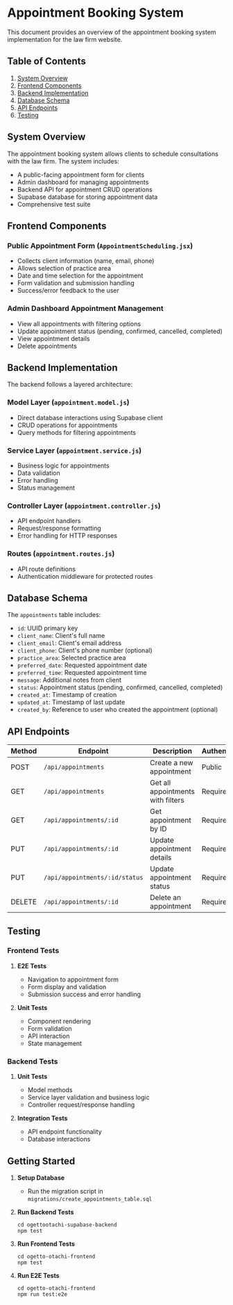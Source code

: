 # Appointment Booking System

This document provides an overview of the appointment booking system implementation for the law firm website.

## Table of Contents

1. [System Overview](#system-overview)
2. [Frontend Components](#frontend-components)
3. [Backend Implementation](#backend-implementation)
4. [Database Schema](#database-schema)
5. [API Endpoints](#api-endpoints)
6. [Testing](#testing)

## System Overview

The appointment booking system allows clients to schedule consultations with the law firm. The system includes:

- A public-facing appointment form for clients
- Admin dashboard for managing appointments
- Backend API for appointment CRUD operations
- Supabase database for storing appointment data
- Comprehensive test suite

## Frontend Components

### Public Appointment Form (`AppointmentScheduling.jsx`)

- Collects client information (name, email, phone)
- Allows selection of practice area
- Date and time selection for the appointment
- Form validation and submission handling
- Success/error feedback to the user

### Admin Dashboard Appointment Management

- View all appointments with filtering options
- Update appointment status (pending, confirmed, cancelled, completed)
- View appointment details
- Delete appointments

## Backend Implementation

The backend follows a layered architecture:

### Model Layer (`appointment.model.js`)

- Direct database interactions using Supabase client
- CRUD operations for appointments
- Query methods for filtering appointments

### Service Layer (`appointment.service.js`)

- Business logic for appointments
- Data validation
- Error handling
- Status management

### Controller Layer (`appointment.controller.js`)

- API endpoint handlers
- Request/response formatting
- Error handling for HTTP responses

### Routes (`appointment.routes.js`)

- API route definitions
- Authentication middleware for protected routes

## Database Schema

The `appointments` table includes:

- `id`: UUID primary key
- `client_name`: Client's full name
- `client_email`: Client's email address
- `client_phone`: Client's phone number (optional)
- `practice_area`: Selected practice area
- `preferred_date`: Requested appointment date
- `preferred_time`: Requested appointment time
- `message`: Additional notes from client
- `status`: Appointment status (pending, confirmed, cancelled, completed)
- `created_at`: Timestamp of creation
- `updated_at`: Timestamp of last update
- `created_by`: Reference to user who created the appointment (optional)

## API Endpoints

| Method | Endpoint                    | Description                      | Authentication |
|--------|----------------------------|----------------------------------|----------------|
| POST   | `/api/appointments`         | Create a new appointment         | Public         |
| GET    | `/api/appointments`         | Get all appointments with filters | Required       |
| GET    | `/api/appointments/:id`     | Get appointment by ID            | Required       |
| PUT    | `/api/appointments/:id`     | Update appointment details       | Required       |
| PUT    | `/api/appointments/:id/status` | Update appointment status     | Required       |
| DELETE | `/api/appointments/:id`     | Delete an appointment            | Required       |

## Testing

### Frontend Tests

1. **E2E Tests**
   - Navigation to appointment form
   - Form display and validation
   - Submission success and error handling

2. **Unit Tests**
   - Component rendering
   - Form validation
   - API interaction
   - State management

### Backend Tests

1. **Unit Tests**
   - Model methods
   - Service layer validation and business logic
   - Controller request/response handling

2. **Integration Tests**
   - API endpoint functionality
   - Database interactions

## Getting Started

1. **Setup Database**
   - Run the migration script in `migrations/create_appointments_table.sql`

2. **Run Backend Tests**
   ```
   cd ogettootachi-supabase-backend
   npm test
   ```

3. **Run Frontend Tests**
   ```
   cd ogetto-otachi-frontend
   npm test
   ```

4. **Run E2E Tests**
   ```
   cd ogetto-otachi-frontend
   npm run test:e2e
   ``` 